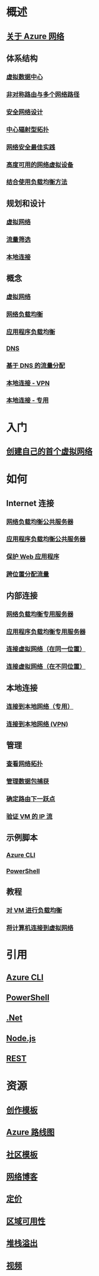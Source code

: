

# 概述


## [关于 Azure 网络](networking-overview.md)


## 体系结构


### [虚拟数据中心](networking-virtual-datacenter.md)


### [非对称路由与多个网络路径](../expressroute/expressroute-asymmetric-routing.md?toc=%2fazure%2fnetworking%2ftoc.json)


### [安全网络设计](../best-practices-network-security.md?toc=%2fazure%2fnetworking%2ftoc.json)


### [中心辐射型拓扑](https://docs.microsoft.com/azure/architecture/reference-architectures/hybrid-networking/hub-spoke)


### [网络安全最佳实践](../security/azure-security-network-security-best-practices.md?toc=%2fazure%2fnetworking%2ftoc.json)


### [高度可用的网络虚拟设备](https://docs.microsoft.com/azure/architecture/reference-architectures/dmz/nva-ha )


### [结合使用负载均衡方法](../traffic-manager/traffic-manager-load-balancing-azure.md?toc=%2fazure%2fnetworking%2ftoc.json)


## 规划和设计


### [虚拟网络](../virtual-network/virtual-network-vnet-plan-design-arm.md?toc=%2fazure%2fnetworking%2ftoc.json)


### [流量筛选](../virtual-network/virtual-networks-nsg.md?toc=%2fazure%2fnetworking%2ftoc.json)


### [本地连接](../vpn-gateway/vpn-gateway-plan-design.md?toc=%2fazure%2fnetworking%2ftoc.json)


##  概念


### [虚拟网络](../virtual-network/virtual-networks-overview.md?toc=%2fazure%2fnetworking%2ftoc.json)


### [网络负载均衡](../load-balancer/load-balancer-overview.md?toc=%2fazure%2fnetworking%2ftoc.json)


### [应用程序负载均衡](../application-gateway/application-gateway-introduction.md?toc=%2fazure%2fnetworking%2ftoc.json)


### [DNS](../dns/dns-overview.md?toc=%2fazure%2fnetworking%2ftoc.json)


### [基于 DNS 的流量分配](../traffic-manager/traffic-manager-overview.md?toc=%2fazure%2fnetworking%2ftoc.json)


### [本地连接 - VPN](../vpn-gateway/vpn-gateway-about-vpngateways.md?toc=%2fazure%2fnetworking%2ftoc.json)


### [本地连接 - 专用](../expressroute/expressroute-introduction.md?toc=%2fazure%2fnetworking%2ftoc.json)



# 入门


## [创建自己的首个虚拟网络](../virtual-network/virtual-network-get-started-vnet-subnet.md?toc=%2fazure%2fnetworking%2ftoc.json)



# 如何


## Internet 连接


### [网络负载均衡公共服务器](../load-balancer/load-balancer-get-started-internet-portal.md?toc=%2fazure%2fnetworking%2ftoc.json)


### [应用程序负载均衡公共服务器](../application-gateway/application-gateway-create-gateway-portal.md?toc=%2fazure%2fnetworking%2ftoc.json)


### [保护 Web 应用程序](../application-gateway/application-gateway-web-application-firewall-portal.md?toc=%2fazure%2fnetworking%2ftoc.json)


### [跨位置分配流量](../traffic-manager/traffic-manager-configure-geographic-routing-method.md?toc=%2fazure%2fnetworking%2ftoc.json)


## 内部连接


### [网络负载均衡专用服务器](../load-balancer/load-balancer-get-started-ilb-arm-portal.md?toc=%2fazure%2fnetworking%2ftoc.json)


### [应用程序负载均衡专用服务器](../application-gateway/application-gateway-ilb-arm.md?toc=%2fazure%2fnetworking%2ftoc.json)


### [连接虚拟网络（在同一位置）](../virtual-network/virtual-networks-create-vnetpeering-arm-portal.md?toc=%2fazure%2fnetworking%2ftoc.json)


### [连接虚拟网络（在不同位置）](../vpn-gateway/vpn-gateway-howto-vnet-vnet-resource-manager-portal.md?toc=%2fazure%2fnetworking%2ftoc.json)


## 本地连接


### [连接到本地网络（专用）](../expressroute/expressroute-howto-circuit-portal-resource-manager.md?toc=%2fazure%2fnetworking%2ftoc.json)


### [连接到本地网络 (VPN)](../vpn-gateway/vpn-gateway-howto-site-to-site-resource-manager-portal.md?toc=%2fazure%2fnetworking%2ftoc.json)


## 管理


### [查看网络拓扑](../network-watcher/network-watcher-topology-powershell.md?toc=%2fazure%2fnetworking%2ftoc.json)


### [管理数据包捕获](../network-watcher/network-watcher-packet-capture-manage-portal.md?toc=%2fazure%2fnetworking%2ftoc.json)


### [确定路由下一跃点](../network-watcher/network-watcher-check-next-hop-portal.md?toc=%2fazure%2fnetworking%2ftoc.json)


### [验证 VM 的 IP 流](../network-watcher/network-watcher-check-ip-flow-verify-portal.md?toc=%2fazure%2fnetworking%2ftoc.json)


## 示例脚本


### [Azure CLI](cli-samples.md)


### [PowerShell](powershell-samples.md)


## 教程


### [对 VM 进行负载均衡](../virtual-machines/linux/tutorial-load-balance-nodejs.md?toc=%2fazure%2fnetworking%2ftoc.json)


### [将计算机连接到虚拟网络](../vpn-gateway/vpn-gateway-howto-point-to-site-resource-manager-portal.md?toc=%2fazure%2fnetworking%2ftoc.json)




# 引用


## [Azure CLI](https://docs.microsoft.com/cli/azure/network)


## [PowerShell](https://docs.microsoft.com/powershell/module/azurerm.network/?view=azurermps-3.8.0)


## [.Net](https://docs.microsoft.com/dotnet/api/microsoft.azure.management.network?view=azuremgmtnetwork-9.1.0-preview)


## [Node.js](https://azure.microsoft.com/develop/nodejs/#azure-sdk)


## [REST](https://msdn.microsoft.com/library/mt163658.aspx)



# 资源


## [创作模板](/azure/azure-resource-manager/resource-group-authoring-templates?toc=%2fazure%2fnetworking%2ftoc.json)


## [Azure 路线图](https://azure.microsoft.com/roadmap/)


## [社区模板](https://azure.microsoft.com/resources/templates/)


## [网络博客](http://azure.microsoft.com/blog/topics/networking)


## [定价](https://azure.microsoft.com/pricing)


## [区域可用性](https://azure.microsoft.com/regions/services/)


## [堆栈溢出](http://stackoverflow.com/questions/tagged/azure-virtual-network)


## [视频](https://azure.microsoft.com/resources/videos/index/?services=virtual-network)

